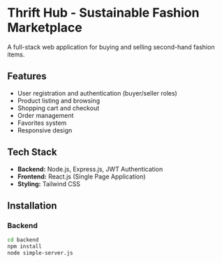 # Thrift Hub - Sustainable Fashion Marketplace

A full-stack web application for buying and selling second-hand fashion items.

## Features
- User registration and authentication (buyer/seller roles)
- Product listing and browsing
- Shopping cart and checkout
- Order management
- Favorites system
- Responsive design

## Tech Stack
- **Backend:** Node.js, Express.js, JWT Authentication
- **Frontend:** React.js (Single Page Application)
- **Styling:** Tailwind CSS

## Installation

### Backend
```bash
cd backend
npm install
node simple-server.js
